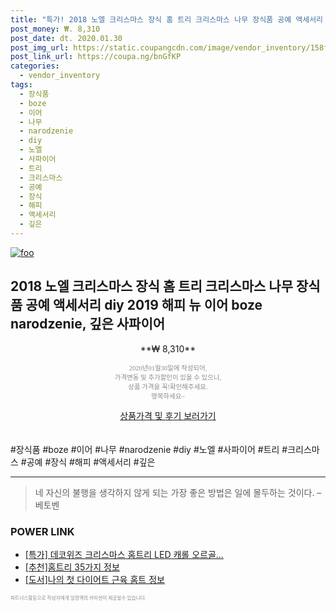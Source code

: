 ```yaml
--- 
title: "특가! 2018 노엘 크리스마스 장식 홈 트리 크리스마스 나무 장식품 공예 액세서리 diy 2019 해피 뉴 이어..." 
post_money: ₩. 8,310 
post_date: dt. 2020.01.30 
post_img_url: https://static.coupangcdn.com/image/vendor_inventory/158f/f3b4f26f713ff30e86d6627a3f32b724d3e486f5cf12b8326de3e6ff83b8.png 
post_link_url: https://coupa.ng/bnGfKP 
categories: 
  - vendor_inventory 
tags: 
  - 장식품 
  - boze 
  - 이어 
  - 나무 
  - narodzenie 
  - diy 
  - 노엘 
  - 사파이어 
  - 트리 
  - 크리스마스 
  - 공예 
  - 장식 
  - 해피 
  - 액세서리 
  - 깊은 
--- 
```

[![foo](https://static.coupangcdn.com/image/vendor_inventory/158f/f3b4f26f713ff30e86d6627a3f32b724d3e486f5cf12b8326de3e6ff83b8.png)](https://coupa.ng/bnGfKP) 

## 2018 노엘 크리스마스 장식 홈 트리 크리스마스 나무 장식품 공예 액세서리 diy 2019 해피 뉴 이어 boze narodzenie, 깊은 사파이어 
<p style="text-align: center;">**₩ 8,310**</p> 
<p style="text-align: center;"><span style="color: #898c8f; font-family: Georgia,Times,serif; font-size: 0.75em;">2020년01월30일에 작성되어, <br>가격변동 및 추가할인이 있을 수 있으니,<br> 상품 가격을 꼭!확인해주세요.<br>행복하세요~</span> 
</p>	 
<div markdown="0" style="text-align: center;"><a href="https://coupa.ng/bnGfKP" class="btn btn--success">상품가격 및 후기 보러가기</a></div> 
<br><br> 
  #장식품 #boze #이어 #나무 #narodzenie #diy #노엘 #사파이어 #트리 #크리스마스 #공예 #장식 #해피 #액세서리 #깊은 
<hr> 

> 네 자신의 불행을 생각하지 않게 되는 가장 좋은 방법은 일에 몰두하는 것이다. – 베토벤 


### POWER LINK

* <a href="https://blog.naver.com/sakai111/221790292346" target="_blank">[특가] 데코위즈 크리스마스 홈트리 LED 캐롤 오르골...</a>
* <a href="https://blog.naver.com/fasyy4321/221789663600" target="_blank">[추천]홈트리 35가지 정보</a>
* <a href="https://blog.naver.com/sakai111/221760234695" target="_blank">[도서]나의 첫 다이어트 근육 홈트 정보</a>

<span style="color: #898c8f; font-family: Georgia,Times,serif; font-size: 0.55em;">파트너스활동으로 작성자에게 일정액의 커미션이 제공될수 있습니다.</span> 
